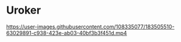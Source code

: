 # Uroker


https://user-images.githubusercontent.com/108335077/183505510-63029891-c938-423e-ab03-40bf3b3f451d.mp4

